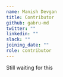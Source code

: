 ```yaml
---
name: Manish Devgan
title: Contributor
github: gabru-md
twitter: ""
linkedin: ""
slack: ""
joining_date: ""
role: contributor
---
```


Still waiting for this

